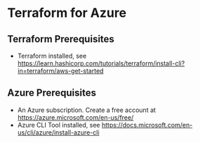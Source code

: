 # Terraform for Azure #

## Terraform Prerequisites ##

* Terraform installed, see https://learn.hashicorp.com/tutorials/terraform/install-cli?in=terraform/aws-get-started  

## Azure Prerequisites ##
* An Azure subscription. Create a free account at https://azure.microsoft.com/en-us/free/
* Azure CLI Tool installed, see https://docs.microsoft.com/en-us/cli/azure/install-azure-cli  
